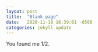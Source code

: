 ```yaml
---
layout: post
title:  "Blank page"
date:   2020-11-18 16:39:01 -0500
categories: jekyll update
---
```


You found me 1/2.

